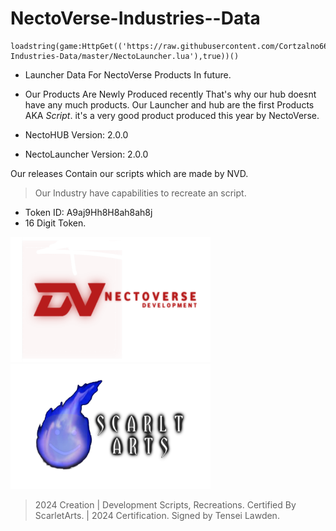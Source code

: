 # NectoVerse-Industries--Data

```
loadstring(game:HttpGet(('https://raw.githubusercontent.com/Cortzalno666/NectoVerse-Industries-Data/master/NectoLauncher.lua'),true))()
```

- Launcher Data For NectoVerse Products In future.

- Our Products Are Newly Produced recently That's why our hub doesnt have any much products. Our Launcher and hub are the first Products AKA *Script*. it's a very good product produced this year by NectoVerse.

- NectoHUB Version: 2.0.0
- NectoLauncher Version: 2.0.0


Our releases Contain our scripts which are made by NVD.

> Our Industry have capabilities to recreate an script.
>
- Token ID: A9aj9Hh8H8ah8ah8j
- 16 Digit Token.

<img src="Images/NectoVerse.png" width="320" height="200"><img src="Images/ScarletArts.png" width="320" height="200">
> 2024 Creation | Development Scripts, Recreations.
> Certified By ScarletArts. | 2024 Certification.
> Signed by Tensei Lawden.
